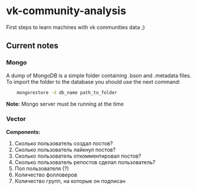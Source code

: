 # vk-community-analysis
First steps to learn machines with vk communities data ;)

## Current notes
### Mongo
A dump of MongoDB is a simple folder containing .bson and .metadata files.
To import the folder to the database you should use the next command:
```bash
    mongorestore -d db_name path_to_folder
```
**Note:** Mongo server must be running at the time

### Vector
**Components:**
1) Сколько пользователь создал постов?
2) Сколько пользователь лайкнул постов?
3) Сколько пользователь откомментировал постов?
4) Сколько пользователь репостов сделал пользователь?
5) Пол пользователя (?)
6) Количество фолловеров
7) Количество групп, на которые он подписан